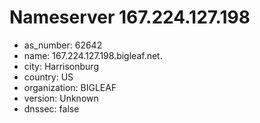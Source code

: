 # Nameserver 167.224.127.198

* as_number: 62642
* name: 167.224.127.198.bigleaf.net.
* city: Harrisonburg
* country: US
* organization: BIGLEAF
* version: Unknown
* dnssec: false
